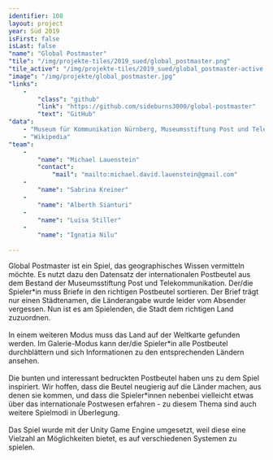 ```yaml
---
identifier: 108
layout: project
year: Süd 2019
isFirst: false
isLast: false
"name": "Global Postmaster"
"tile": "/img/projekte-tiles/2019_sued/global_postmaster.png"
"tile_active": "/img/projekte-tiles/2019_sued/global_postmaster-active.png"
"image": "/img/projekte/global_postmaster.jpg"
"links":
    -
        "class": "github"
        "link": "https://github.com/sideburns3000/global-postmaster"
        "text": "GitHub"
"data":
    - "Museum für Kommunikation Nürnberg, Museumsstiftung Post und Telekommunikation"
    - "Wikipedia"
"team":
    -
        "name": "Michael Lauenstein"
        "contact":
            "mail": "mailto:michael.david.lauenstein@gmail.com"
    -
        "name": "Sabrina Kreiner"
    -
        "name": "Alberth Sianturi"
    -
        "name": "Luisa Stiller"
    -
        "name": "Ignatia Nilu"
           
---
```

Global Postmaster ist ein Spiel, das geographisches Wissen vermitteln möchte. Es nutzt dazu den Datensatz der internationalen Postbeutel aus dem Bestand der Museumsstiftung Post und Telekommunikation. Der/die Spieler\*in muss Briefe in den richtigen Postbeutel sortieren. Der Brief trägt nur einen Städtenamen, die Länderangabe wurde leider vom Absender vergessen. Nun ist es am Spielenden, die Stadt dem richtigen Land zuzuordnen.
<br/><br/>
In einem weiteren Modus muss das Land auf der Weltkarte gefunden werden. Im Galerie-Modus kann der/die Spieler\*in alle Postbeutel durchblättern und sich Informationen zu den entsprechenden Ländern ansehen.
<br/><br/>
Die bunten und interessant bedruckten Postbeutel haben uns zu dem Spiel inspiriert. Wir hoffen, dass die Beutel neugierig auf die Länder machen, aus denen sie kommen, und dass die Spieler\*innen nebenbei vielleicht etwas über das internationale Postwesen erfahren - zu diesem Thema sind auch weitere Spielmodi in Überlegung.
<br/><br/>
Das Spiel wurde mit der Unity Game Engine umgesetzt, weil diese eine Vielzahl an Möglichkeiten bietet, es auf verschiedenen Systemen zu spielen.